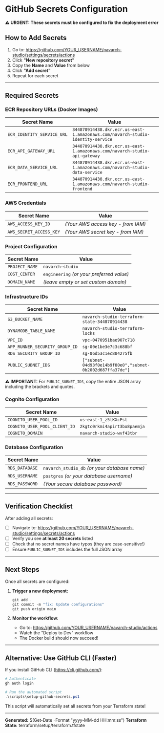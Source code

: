 # GitHub Secrets Configuration

**⚠️ URGENT: These secrets must be configured to fix the deployment error**

## How to Add Secrets

1. Go to: https://github.com/YOUR_USERNAME/navarch-studio/settings/secrets/actions
2. Click **"New repository secret"**
3. Copy the **Name** and **Value** from below
4. Click **"Add secret"**
5. Repeat for each secret

---

## Required Secrets

### ECR Repository URLs (Docker Images)

| Secret Name                | Value                                                                          |
| -------------------------- | ------------------------------------------------------------------------------ |
| `ECR_IDENTITY_SERVICE_URL` | `344870914438.dkr.ecr.us-east-1.amazonaws.com/navarch-studio-identity-service` |
| `ECR_API_GATEWAY_URL`      | `344870914438.dkr.ecr.us-east-1.amazonaws.com/navarch-studio-api-gateway`      |
| `ECR_DATA_SERVICE_URL`     | `344870914438.dkr.ecr.us-east-1.amazonaws.com/navarch-studio-data-service`     |
| `ECR_FRONTEND_URL`         | `344870914438.dkr.ecr.us-east-1.amazonaws.com/navarch-studio-frontend`         |

### AWS Credentials

| Secret Name             | Value                              |
| ----------------------- | ---------------------------------- |
| `AWS_ACCESS_KEY_ID`     | _(Your AWS access key - from IAM)_ |
| `AWS_SECRET_ACCESS_KEY` | _(Your AWS secret key - from IAM)_ |

### Project Configuration

| Secret Name    | Value                                     |
| -------------- | ----------------------------------------- |
| `PROJECT_NAME` | `navarch-studio`                          |
| `COST_CENTER`  | `engineering` _(or your preferred value)_ |
| `DOMAIN_NAME`  | _(leave empty or set custom domain)_      |

### Infrastructure IDs

| Secret Name                    | Value                                                     |
| ------------------------------ | --------------------------------------------------------- |
| `S3_BUCKET_NAME`               | `navarch-studio-terraform-state-344870914438`             |
| `DYNAMODB_TABLE_NAME`          | `navarch-studio-terraform-locks`                          |
| `VPC_ID`                       | `vpc-0470951bae907c718`                                   |
| `APP_RUNNER_SECURITY_GROUP_ID` | `sg-00e1be3e7c3c688bf`                                    |
| `RDS_SECURITY_GROUP_ID`        | `sg-06d53c1ec804275fb`                                    |
| `PUBLIC_SUBNET_IDS`            | `["subnet-04d93f0e14b9f80e0","subnet-0b2002d687ffa37de"]` |

**⚠️ IMPORTANT:** For `PUBLIC_SUBNET_IDS`, copy the entire JSON array including the brackets and quotes.

### Cognito Configuration

| Secret Name                   | Value                        |
| ----------------------------- | ---------------------------- |
| `COGNITO_USER_POOL_ID`        | `us-east-1_z5lKXcFsl`        |
| `COGNITO_USER_POOL_CLIENT_ID` | `2kgtc0rkmi4apirt3bo8paemja` |
| `COGNITO_DOMAIN`              | `navarch-studio-wvf43tbr`    |

### Database Configuration

| Secret Name    | Value                                         |
| -------------- | --------------------------------------------- |
| `RDS_DATABASE` | `navarch_studio_db` _(or your database name)_ |
| `RDS_USERNAME` | `postgres` _(or your database username)_      |
| `RDS_PASSWORD` | _(Your secure database password)_             |

---

## Verification Checklist

After adding all secrets:

- [ ] Navigate to: https://github.com/YOUR_USERNAME/navarch-studio/settings/secrets/actions
- [ ] Verify you see **at least 20 secrets** listed
- [ ] Check that no secret names have typos (they are case-sensitive!)
- [ ] Ensure `PUBLIC_SUBNET_IDS` includes the full JSON array

---

## Next Steps

Once all secrets are configured:

1. **Trigger a new deployment:**

   ```powershell
   git add .
   git commit -m "fix: Update configurations"
   git push origin main
   ```

2. **Monitor the workflow:**
   - Go to: https://github.com/YOUR_USERNAME/navarch-studio/actions
   - Watch the "Deploy to Dev" workflow
   - The Docker build should now succeed!

---

## Alternative: Use GitHub CLI (Faster)

If you install GitHub CLI (https://cli.github.com/):

```powershell
# Authenticate
gh auth login

# Run the automated script
.\scripts\setup-github-secrets.ps1
```

This script will automatically set all secrets from your Terraform state!

---

**Generated:** $(Get-Date -Format "yyyy-MM-dd HH:mm:ss")
**Terraform State:** terraform/setup/terraform.tfstate
